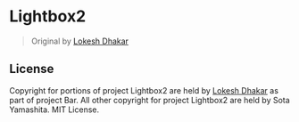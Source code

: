 # Lightbox2

> Original by [Lokesh Dhakar](http://www.lokeshdhakar.com)

## License
Copyright for portions of project Lightbox2 are held by [Lokesh Dhakar](http://www.lokeshdhakar.com) as part of project Bar. All other copyright for project Lightbox2 are held by Sota Yamashita. MIT License.
